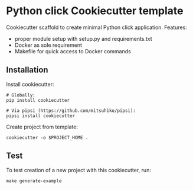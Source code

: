 Python click Cookiecutter template
==================================

Cookiecutter scaffold to create minimal Python click application.
Features:

* proper module setup with setup.py and requirements.txt
* Docker as sole requirement
* Makefile for quick access to Docker commands 

Installation
------------

Install cookiecutter:
```
# Globally:
pip install cookiecutter

# Via pipsi (https://github.com/mitsuhiko/pipsi):
pipsi install cookiecutter
```

Create project from template:
```
cookiecutter -o $PROJECT_HOME .
```

Test
----

To test creation of a new project with this cookiecutter, run:
```
make generate-example
```

